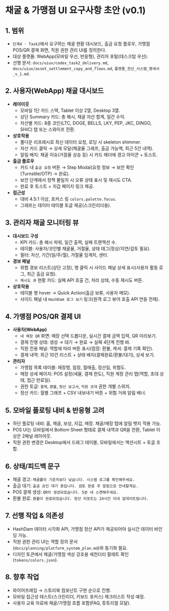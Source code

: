 # 채굴 & 가맹점 UI 요구사항 초안 (v0.1)

## 1. 범위
- `단계4 · Task2`에서 요구하는 채굴 현황 대시보드, 출금 요청 플로우, 가맹점 POS/QR 결제 화면, 직원 권한 관리 UI를 정의한다.
- 대상 플랫폼: WebApp(모바일 우선, 반응형), 관리자 포털(데스크탑 우선).
- 선행 문서: `docs/uiux/codex_task2_delivery.md`, `docs/uiux/asset_settlement_copy_and_flows.md`, `플랫폼_전산_시스템_명세서_v_1.md`.

## 2. 사용자(WebApp) 채굴 대시보드
- **레아이웃**
  - 모바일 1단 카드 스택, Tablet 이상 2열, Desktop 3열.
  - 상단 Summary 카드: 총 해시, 채굴 자산 합계, 일간 수익.
  - 자산별 카드: 8종 코인(LTC, DOGE, BELLS, LKY, PEP, JKC, DINGO, SHIC) 탭 또는 스와이프 전환.
- **상호작용**
  - 풀다운 리프레시로 최신 데이터 요청, 로딩 시 skeleton shimmer.
  - 자산 카드 클릭 → 상세 모달(채굴율 그래프, 출금 가능액, 최근 5건 내역).
  - 알림 배지: 채굴 이슈(거절율 상승 등) 시 카드 헤더에 경고 아이콘 + 토스트.
- **출금 플로우**
  - 카드 내 `출금 요청` 버튼 → Step Modal(요청 정보 → 보안 확인(Turnstile/OTP) → 완료).
  - 보안 단계에서 정책 불일치 시 오류 상태 표시 및 재시도 CTA.
  - 완료 후 토스트 + 지갑 페이지 링크 제공.
- **접근성**
  - 대비 4.5:1 이상, 포커스 링 `colors.palette.focus`.
  - 그래프는 데이터 테이블 토글 제공(스크린리더용).

## 3. 관리자 채굴 모니터링 뷰
- **대시보드 구성**
  - KPI 카드: 총 해시 파워, 일간 출력, 실패 트랜잭션 수.
  - 테이블: 사용자/코인별 채굴율, 거절율, 상태 태그(정상/지연/검토 필요).
  - 필터: 자산, 기간(일/주/월), 거절율 임계치, 센터.
- **경보 패널**
  - 위험 경보 리스트(상단 고정), 행 클릭 시 사이드 패널 상세 표시(사용자 활동 로그, 최근 출금 요청).
  - `재시도 큐` 현황 카드: 실패 API 호출 건, 처리 상태, 수동 재시도 버튼.
- **상호작용**
  - 테이블 행 hover → Quick Action(출금 보류, 사용자 메모).
  - 사이드 패널 내 `HashDam 로그 보기` 링크(원격 로그 뷰어 호출 API 연동 전제).

## 4. 가맹점 POS/QR 결제 UI
- **사용자(WebApp)**
  - `내 매장 QR` 화면: 매장 선택 드롭다운, 실시간 결제 금액 입력, QR 미리보기.
  - 결제 진행 상태: 생성 → 대기 → 완료 → 실패 4단계 진행 바.
  - 직원 전용 패널: 역할에 따라 버튼 표시(점장: 환불, 캐셔: 결제 기록 확인).
  - 결제 내역: 최근 10건 리스트 + 상태 배지(결제완료/환불/대기), 상세 보기.
- **관리자**
  - 가맹점 목록 테이블: 매장명, 점장, 월매출, 정산일, 위험도.
  - 매장 상세 페이지: POS 설정(세율, 결제 한도), 직원 계정 관리 탭(역할, 초대 상태, 접근 만료일).
  - 권한 토글: `결제`, `환불`, `정산 보고서`, `직원 초대` 권한 개별 스위치.
  - 정산 카드: 월별 그래프 + CSV 내보내기 버튼 + 위험 거래 알림 배너.

## 5. 모바일 플로팅 내비 & 반응형 고려
- 하단 플로팅 내비: 홈, 채굴, 보상, 지갑, 매장. 채굴/매장 탭에 알림 뱃지 적용 가능.
- POS UI는 모바일에서 Bottom Sheet 형태로 결제 내역과 QR을 전환, Tablet 이상은 2패널 레이아웃.
- 직원 권한 변경은 Desktop에서 드래그 테이블, 모바일에서는 액션시트 + 토글 조합.

## 6. 상태/피드백 문구
- 채굴 경고: `채굴률이 기준치보다 낮습니다. 시스템 로그를 확인해주세요.`
- 출금 대기: `출금 승인 대기 중입니다. 검토 완료 후 알림으로 안내할게요.`
- POS 결제 생성: `QR이 생성되었습니다. 5분 내 스캔해주세요.`
- 환불 완료: `환불이 완료되었습니다. 정산 리포트는 24시간 이내 업데이트됩니다.`

## 7. 선행 작업 & 의존성
- HashDam 데이터 시각화 API, 가맹점 정산 API가 제공되어야 실시간 데이터 바인딩 가능.
- 직원 권한 관리 UI는 역할 정의 문서(`docs/planning/platform_system_plan.md`)와 동기화 필요.
- 디자인 토큰에서 채굴/가맹점 색상 강조용 세컨더리 팔레트 확인(`tokens/colors.json`).

## 8. 향후 작업
- 와이어프레임 → 스토리북 컴포넌트 구현 순으로 진행.
- 모바일 접근성 테스트(스크린리더, 키보드 포커스) 체크리스트 작성 예정.
- 사용자 교육 자료에 채굴/가맹점 흐름 포함(FAQ, 튜토리얼 모달).

